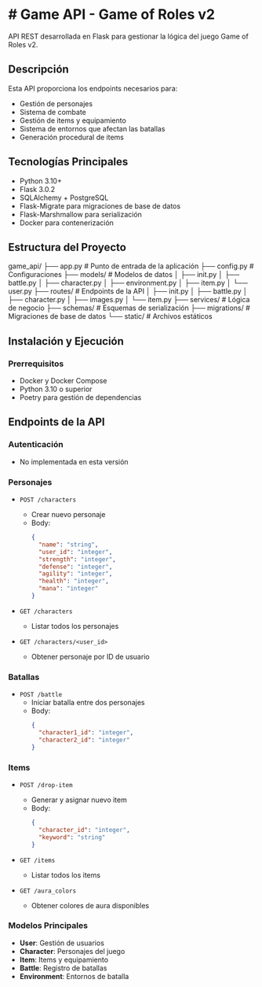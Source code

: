 # # Game API - Game of Roles v2

API REST desarrollada en Flask para gestionar la lógica del juego Game of Roles v2.

## Descripción

Esta API proporciona los endpoints necesarios para:
- Gestión de personajes
- Sistema de combate
- Gestión de items y equipamiento
- Sistema de entornos que afectan las batallas
- Generación procedural de items

## Tecnologías Principales

- Python 3.10+
- Flask 3.0.2
- SQLAlchemy + PostgreSQL
- Flask-Migrate para migraciones de base de datos
- Flask-Marshmallow para serialización
- Docker para contenerización

## Estructura del Proyecto

game_api/
├── app.py # Punto de entrada de la aplicación
├── config.py # Configuraciones
├── models/ # Modelos de datos
│ ├── init.py
│ ├── battle.py
│ ├── character.py
│ ├── environment.py
│ ├── item.py
│ └── user.py
├── routes/ # Endpoints de la API
│ ├── init.py
│ ├── battle.py
│ ├── character.py
│ ├── images.py
│ └── item.py
├── services/ # Lógica de negocio
├── schemas/ # Esquemas de serialización
├── migrations/ # Migraciones de base de datos
└── static/ # Archivos estáticos

## Instalación y Ejecución

### Prerrequisitos
- Docker y Docker Compose
- Python 3.10 o superior
- Poetry para gestión de dependencias

## Endpoints de la API

### Autenticación
- No implementada en esta versión

### Personajes
- `POST /characters`
  - Crear nuevo personaje
  - Body: 
    ```json
    {
      "name": "string",
      "user_id": "integer",
      "strength": "integer",
      "defense": "integer",
      "agility": "integer",
      "health": "integer",
      "mana": "integer"
    }
    ```

- `GET /characters`
  - Listar todos los personajes

- `GET /characters/<user_id>`
  - Obtener personaje por ID de usuario

### Batallas
- `POST /battle`
  - Iniciar batalla entre dos personajes
  - Body:
    ```json
    {
      "character1_id": "integer",
      "character2_id": "integer"
    }
    ```

### Items
- `POST /drop-item`
  - Generar y asignar nuevo item
  - Body:
    ```json
    {
      "character_id": "integer",
      "keyword": "string"
    }
    ```

- `GET /items`
  - Listar todos los items

- `GET /aura_colors`
  - Obtener colores de aura disponibles


### Modelos Principales

- **User**: Gestión de usuarios
- **Character**: Personajes del juego
- **Item**: Items y equipamiento
- **Battle**: Registro de batallas
- **Environment**: Entornos de batalla